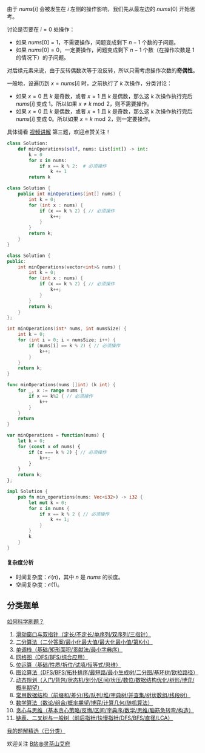 由于 $\textit{nums}[i]$ 会被发生在 $i$ 左侧的操作影响，我们先从最左边的 $\textit{nums}[0]$ 开始思考。

讨论是否要在 $i=0$ 处操作：

- 如果 $\textit{nums}[0]=1$，不需要操作，问题变成剩下 $n-1$ 个数的子问题。
- 如果 $\textit{nums}[0]=0$，一定要操作，问题变成剩下 $n-1$ 个数（在操作次数是 $1$ 的情况下）的子问题。

对后续元素来说，由于反转偶数次等于没反转，所以只需考虑操作次数的**奇偶性**。

一般地，设遍历到 $x=\textit{nums}[i]$ 时，之前执行了 $k$ 次操作，分类讨论：

- 如果 $x=0$ 且 $k$ 是奇数，或者 $x=1$ 且 $k$ 是偶数，那么这 $k$ 次操作执行完后 $\textit{nums}[i]$ 变成 $1$。所以如果 $x\ne k\bmod 2$，则不需要操作。
- 如果 $x=0$ 且 $k$ 是偶数，或者 $x=1$ 且 $k$ 是奇数，那么这 $k$ 次操作执行完后 $\textit{nums}[i]$ 变成 $0$。所以如果 $x= k\bmod 2$，则一定要操作。

具体请看 [视频讲解](https://www.bilibili.com/video/BV17w4m1e7Nw/) 第三题，欢迎点赞关注！

```py [sol-Python3]
class Solution:
    def minOperations(self, nums: List[int]) -> int:
        k = 0
        for x in nums:
            if x == k % 2:  # 必须操作
                k += 1
        return k
```

```java [sol-Java]
class Solution {
    public int minOperations(int[] nums) {
        int k = 0;
        for (int x : nums) {
            if (x == k % 2) { // 必须操作
                k++;
            }
        }
        return k;
    }
}
```

```cpp [sol-C++]
class Solution {
public:
    int minOperations(vector<int>& nums) {
        int k = 0;
        for (int x : nums) {
            if (x == k % 2) { // 必须操作
                k++;
            }
        }
        return k;
    }
};
```

```c [sol-C]
int minOperations(int* nums, int numsSize) {
    int k = 0;
    for (int i = 0; i < numsSize; i++) {
        if (nums[i] == k % 2) { // 必须操作
            k++;
        }
    }
    return k;
}
```

```go [sol-Go]
func minOperations(nums []int) (k int) {
	for _, x := range nums {
		if x == k%2 { // 必须操作
			k++
		}
	}
	return
}
```

```js [sol-JavaScript]
var minOperations = function(nums) {
    let k = 0;
    for (const x of nums) {
        if (x === k % 2) { // 必须操作
            k++;
        }
    }
    return k;
};
```

```rust [sol-Rust]
impl Solution {
    pub fn min_operations(nums: Vec<i32>) -> i32 {
        let mut k = 0;
        for x in nums {
            if x == k % 2 { // 必须操作
                k += 1;
            }
        }
        k
    }
}
```

#### 复杂度分析

- 时间复杂度：$\mathcal{O}(n)$，其中 $n$ 是 $\textit{nums}$ 的长度。
- 空间复杂度：$\mathcal{O}(1)$。

## 分类题单

[如何科学刷题？](https://leetcode.cn/circle/discuss/RvFUtj/)

1. [滑动窗口与双指针（定长/不定长/单序列/双序列/三指针）](https://leetcode.cn/circle/discuss/0viNMK/)
2. [二分算法（二分答案/最小化最大值/最大化最小值/第K小）](https://leetcode.cn/circle/discuss/SqopEo/)
3. [单调栈（基础/矩形面积/贡献法/最小字典序）](https://leetcode.cn/circle/discuss/9oZFK9/)
4. [网格图（DFS/BFS/综合应用）](https://leetcode.cn/circle/discuss/YiXPXW/)
5. [位运算（基础/性质/拆位/试填/恒等式/思维）](https://leetcode.cn/circle/discuss/dHn9Vk/)
6. [图论算法（DFS/BFS/拓扑排序/最短路/最小生成树/二分图/基环树/欧拉路径）](https://leetcode.cn/circle/discuss/01LUak/)
7. [动态规划（入门/背包/状态机/划分/区间/状压/数位/数据结构优化/树形/博弈/概率期望）](https://leetcode.cn/circle/discuss/tXLS3i/)
8. [常用数据结构（前缀和/差分/栈/队列/堆/字典树/并查集/树状数组/线段树）](https://leetcode.cn/circle/discuss/mOr1u6/)
9. [数学算法（数论/组合/概率期望/博弈/计算几何/随机算法）](https://leetcode.cn/circle/discuss/IYT3ss/)
10. [贪心与思维（基本贪心策略/反悔/区间/字典序/数学/思维/脑筋急转弯/构造）](https://leetcode.cn/circle/discuss/g6KTKL/)
11. [链表、二叉树与一般树（前后指针/快慢指针/DFS/BFS/直径/LCA）](https://leetcode.cn/circle/discuss/K0n2gO/)

[我的题解精选（已分类）](https://github.com/EndlessCheng/codeforces-go/blob/master/leetcode/SOLUTIONS.md)

欢迎关注 [B站@灵茶山艾府](https://space.bilibili.com/206214)
